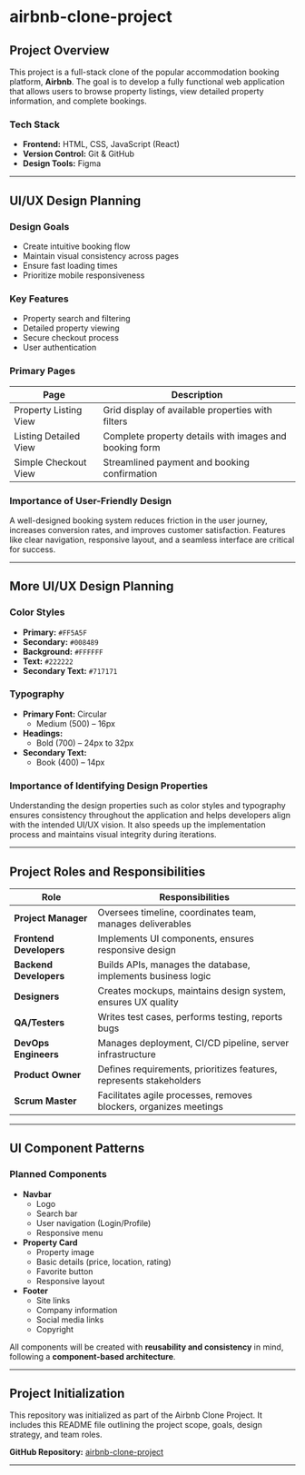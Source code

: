 # airbnb-clone-project
## Project Overview

This project is a full-stack clone of the popular accommodation booking platform, **Airbnb**. The goal is to develop a fully functional web application that allows users to browse property listings, view detailed property information, and complete bookings.

### Tech Stack

- **Frontend:** HTML, CSS, JavaScript (React)
- **Version Control:** Git & GitHub
- **Design Tools:** Figma

---

## UI/UX Design Planning

### Design Goals

- Create intuitive booking flow
- Maintain visual consistency across pages
- Ensure fast loading times
- Prioritize mobile responsiveness

### Key Features

- Property search and filtering
- Detailed property viewing
- Secure checkout process
- User authentication

### Primary Pages

| Page                  | Description                                                               |
|-----------------------|---------------------------------------------------------------------------|
| Property Listing View | Grid display of available properties with filters                         |
| Listing Detailed View | Complete property details with images and booking form                    |
| Simple Checkout View  | Streamlined payment and booking confirmation                              |

### Importance of User-Friendly Design

A well-designed booking system reduces friction in the user journey, increases conversion rates, and improves customer satisfaction. Features like clear navigation, responsive layout, and a seamless interface are critical for success.

---

## More UI/UX Design Planning

### Color Styles

- **Primary:** `#FF5A5F`
- **Secondary:** `#008489`
- **Background:** `#FFFFFF`
- **Text:** `#222222`
- **Secondary Text:** `#717171`

### Typography

- **Primary Font:** Circular
  - Medium (500) – 16px
- **Headings:**
  - Bold (700) – 24px to 32px
- **Secondary Text:**
  - Book (400) – 14px

### Importance of Identifying Design Properties

Understanding the design properties such as color styles and typography ensures consistency throughout the application and helps developers align with the intended UI/UX vision. It also speeds up the implementation process and maintains visual integrity during iterations.

---

## Project Roles and Responsibilities

| Role               | Responsibilities |
|--------------------|------------------|
| **Project Manager** | Oversees timeline, coordinates team, manages deliverables |
| **Frontend Developers** | Implements UI components, ensures responsive design |
| **Backend Developers** | Builds APIs, manages the database, implements business logic |
| **Designers** | Creates mockups, maintains design system, ensures UX quality |
| **QA/Testers** | Writes test cases, performs testing, reports bugs |
| **DevOps Engineers** | Manages deployment, CI/CD pipeline, server infrastructure |
| **Product Owner** | Defines requirements, prioritizes features, represents stakeholders |
| **Scrum Master** | Facilitates agile processes, removes blockers, organizes meetings |

---

## UI Component Patterns

### Planned Components

- **Navbar**
  - Logo
  - Search bar
  - User navigation (Login/Profile)
  - Responsive menu
- **Property Card**
  - Property image
  - Basic details (price, location, rating)
  - Favorite button
  - Responsive layout
- **Footer**
  - Site links
  - Company information
  - Social media links
  - Copyright

All components will be created with **reusability and consistency** in mind, following a **component-based architecture**.

---

## Project Initialization

This repository was initialized as part of the Airbnb Clone Project. It includes this README file outlining the project scope, goals, design strategy, and team roles.

**GitHub Repository:** [airbnb-clone-project](https://github.com/McDon419/airbnb-clone-project)

---
